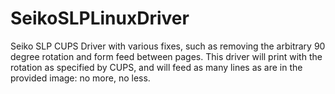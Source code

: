 # SeikoSLPLinuxDriver
Seiko SLP CUPS Driver with various fixes, such as removing the arbitrary 90 degree rotation and form feed between pages.  This driver will print with the rotation as specified by CUPS, and will feed as many lines as are in the provided image: no more, no less.
